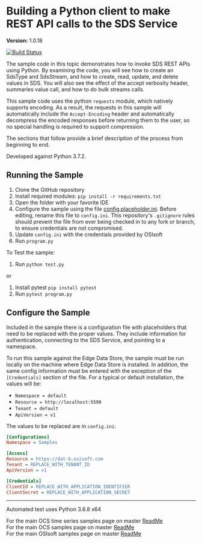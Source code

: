 # Building a Python client to make REST API calls to the SDS Service

**Version:** 1.0.18

[![Build Status](https://dev.azure.com/osieng/engineering/_apis/build/status/product-readiness/OCS/osisoft.sample-ocs-time_series-python?repoName=osisoft%2Fsample-ocs-time_series-python&branchName=master)](https://dev.azure.com/osieng/engineering/_build/latest?definitionId=2624&repoName=osisoft%2Fsample-ocs-time_series-python&branchName=master)

The sample code in this topic demonstrates how to invoke SDS REST APIs using Python. By examining the code, you will see how to create an SdsType and SdsStream, and how to create, read, update, and delete values in SDS. You will also see the effect of the accept verbosity header, summaries value call, and how to do bulk streams calls.

This sample code uses the python `requests` module, which natively supports encoding. As a result, the requests in this sample will automatically include the `Accept-Encoding` header and automatically decompress the encoded responses before returning them to the user, so no special handling is required to support compression.

The sections that follow provide a brief description of the process from beginning to end.

Developed against Python 3.7.2.

## Running the Sample

1. Clone the GitHub repository
1. Install required modules: `pip install -r requirements.txt`
1. Open the folder with your favorite IDE
1. Configure the sample using the file [config.placeholder.ini](config.placeholder.ini). Before editing, rename this file to `config.ini`. This repository's `.gitignore` rules should prevent the file from ever being checked in to any fork or branch, to ensure credentials are not compromised.
1. Update `config.ini` with the credentials provided by OSIsoft
1. Run `program.py`

To Test the sample:

1. Run `python test.py`

or

1. Install pytest `pip install pytest`
1. Run `pytest program.py`

## Configure the Sample

Included in the sample there is a configuration file with placeholders that need to be replaced with the proper values. They include information for authentication, connecting to the SDS Service, and pointing to a namespace.

To run this sample against the Edge Data Store, the sample must be run locally on the machine where Edge Data Store is installed. In addition, the same config information must be entered with the exception of the `[Credentials]` section of the file. For a typical or default installation, the values will be:

- `Namespace = default`
- `Resource = http://localhost:5590`
- `Tenant = default`
- `ApiVersion = v1`

The values to be replaced are in `config.ini`:

```ini
[Configurations]
Namespace = Samples

[Access]
Resource = https://dat-b.osisoft.com
Tenant = REPLACE_WITH_TENANT_ID
ApiVersion = v1

[Credentials]
ClientId = REPLACE_WITH_APPLICATION_IDENTIFIER
ClientSecret = REPLACE_WITH_APPLICATION_SECRET
```

---

Automated test uses Python 3.6.8 x64

For the main OCS time series samples page on master [ReadMe](https://github.com/osisoft/OSI-Samples-OCS/blob/master/docs/SDS_TIME_SERIES_README.md)  
For the main OCS samples page on master [ReadMe](https://github.com/osisoft/OSI-Samples-OCS)  
For the main OSIsoft samples page on master [ReadMe](https://github.com/osisoft/OSI-Samples)
